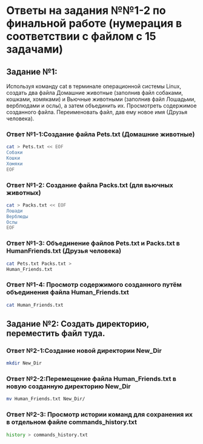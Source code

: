 # Ответы на задания №№1-2 по финальной работе (нумерация в соответствии с файлом с 15 задачами)

## Задание №1: 
Используя команду cat в терминале операционной системы Linux, создать два файла Домашние животные (заполнив файл собаками, кошками, хомяками) и Вьючные животными (заполнив файл Лошадьми, верблюдами и ослы), а затем объединить их. Просмотреть содержимое созданного файла. Переименовать файл, дав ему новое имя (Друзья человека).


### Ответ №1-1:Создание файла Pets.txt (Домашние животные)
```sh
cat > Pets.txt << EOF
Собаки
Кошки
Хомяки
EOF
```

### Ответ №1-2: Создание файла Packs.txt (для вьючных животных)
```sh
cat > Packs.txt << EOF
Лошади
Верблюды
Ослы
EOF
```

### Ответ №1-3: Объединение файлов Pets.txt и Packs.txt в HumanFriends.txt (Друзья человека)
```sh
cat Pets.txt Packs.txt > 
Human_Friends.txt
```

### Ответ №1-4: Просмотр содержимого созданного путём объединения файла Human_Friends.txt
```sh
cat Human_Friends.txt
```
## Задание №2: Создать директорию, переместить файл туда.

### Ответ №2-1:Создание новой директории New_Dir
```sh
mkdir New_Dir
```

### Ответ №2-2:Перемещение файла Human_Friends.txt в новую созданную директорию New_Dir
```sh
mv Human_Friends.txt New_Dir/
```
### Ответ №2-3: Просмотр истории команд для сохранения их в отдельном файле commands_history.txt
```sh
history > commands_history.txt
```
